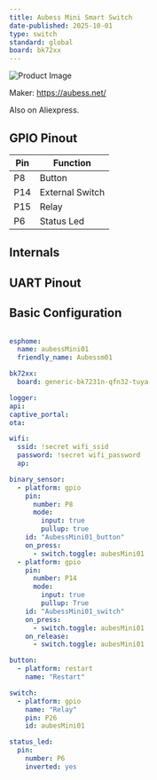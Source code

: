 ```yaml
---
title: Aubess Mini Smart Switch
date-published: 2025-10-01
type: switch
standard: global
board: bk72xx
---
```

![Product Image](/aubess_mini_smart_switch_photo.jpg "Product Image")

Maker: <https://aubess.net/>

Also on Aliexpress.

## GPIO Pinout

| Pin    | Function            |
| ------ | ------------------- |
| P8     | Button              |
| P14    | External Switch     |
| P15    | Relay               |
| P6     | Status Led          |

## Internals

## UART Pinout

## Basic Configuration

```yaml

esphome:
  name: aubessMini01
  friendly_name: Aubessm01

bk72xx:
  board: generic-bk7231n-qfn32-tuya

logger:
api:
captive_portal:
ota:

wifi:
  ssid: !secret wifi_ssid
  password: !secret wifi_password
  ap:

binary_sensor:
  - platform: gpio
    pin:
      number: P8
      mode:
        input: true
        pullup: true
    id: "AubessMini01_button"
    on_press:
      - switch.toggle: aubesMini01
  - platform: gpio
    pin:
      number: P14
      mode:
        input: true
        pullup: True
    id: "AubessMini01_switch"
    on_press:
      - switch.toggle: aubesMini01
    on_release:
      - switch.toggle: aubesMini01

button:
  - platform: restart
    name: "Restart"

switch:
  - platform: gpio
    name: "Relay"
    pin: P26
    id: aubesMini01

status_led:
  pin:
    number: P6
    inverted: yes
